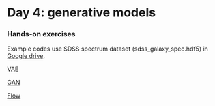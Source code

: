 # Day 4: generative models

### Hands-on exercises 
Example codes use SDSS spectrum dataset (sdss_galaxy_spec.hdf5) in [Google drive](https://drive.google.com/drive/u/1/folders/13ySEme-B8XDMYgTZ8_rVpMarRUUGYbTw).

[VAE](https://colab.research.google.com/drive/1oscMuJK7QlifUNMGnayZQp2js9cx7OYi?usp=sharing)

[GAN](https://colab.research.google.com/drive/10Zb_yX1iGXYXwt6BGqCLz3rIkGjT1_B1?usp=sharing)

[Flow](https://colab.research.google.com/drive/1AA7fD5K-zYjkLqZERBDWinbeKO2BHTEE?usp=sharing)
